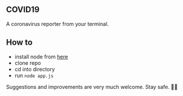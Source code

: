 ## COVID19
A coronavirus reporter from your terminal.

## How to
- install node from [here]('https://nodejs.org/en/')
- clone repo
- cd into directory
- run `node app.js`

Suggestions and improvements are very much welcome. Stay safe. ✊🏼
